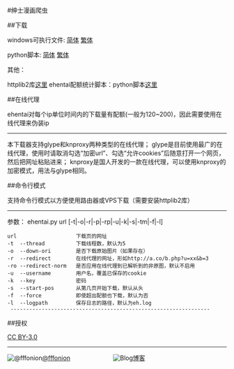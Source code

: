 ﻿#绅士漫画爬虫

##下载

windows可执行文件: [简体](https://github.com/fffonion/xeHentai/raw/master/xeHentai-GBK.exe) [繁体](https://github.com/fffonion/xeHentai/raw/master/xeHentai-BIG5.exe) 
   
python脚本: [简体](https://github.com/fffonion/xeHentai/raw/master/xeHentai-GBK.py) [繁体](https://github.com/fffonion/xeHentai/raw/master/xeHentai-BIG5.exe) 

其他：

httplib2库[这里](https://github.com/fffonion/xeHentai/raw/master/httplib2plus.zip)
ehentai配额统计脚本：python脚本[这里](https://github.com/fffonion/xeHentai/raw/master/xeH-stats.py)


##在线代理

ehentai对每个ip单位时间内的下载量有配额(一般为120~200)，因此需要使用在线代理来伪装ip
***
本下载器支持glype和knproxy两种类型的在线代理；
glype是目前使用最广的在线代理，使用时请取消勾选“加密url”、勾选“允许cookies”后随意打开一个网页，然后把网址粘贴进来；
knproxy是国人开发的一款在线代理，可以使用knproxy的加密模式，用法与glype相同。


##命令行模式

支持命令行模式以方便使用路由器或VPS下载（需要安装httplib2库）
***
参数： ehentai.py url [-t|-o|-r|-p|-rp|-u|-k|-s|-tm|-f|-l]

    url                   下载页的网址
    -t  --thread          下载线程数，默认为5
    -o  --down-ori        是否下载原始图片（如果存在）
    -r  --redirect        在线代理的网址，形如http://a.co/b.php?u=xx&b=3
    -ro --redirect-norm   是否应用在线代理到已解析到的非原图，默认不启用
    -u  --username        用户名，覆盖已保存的cookie
    -k  --key             密码
    -s  --start-pos       从第几页开始下载，默认从头
    -f  --force           即使超出配额也下载，默认为否
    -l  --logpath         保存日志的路径，默认为eh.log
     ----------------------------------------------------------------   
	 
##授权

[CC BY-3.0](http://zh.wikipedia.org/wiki/Wikipedia:CC_BY-SA_3.0协议文本)
***
![@fffonion](http://img.t.sinajs.cn/t5/style/images/register/logo.png)[@fffonion](http://weibo.com/376463435)&nbsp;&nbsp;&nbsp;&nbsp;&nbsp;&nbsp;&nbsp;&nbsp;&nbsp;&nbsp;&nbsp;&nbsp;&nbsp;&nbsp;&nbsp;&nbsp;&nbsp;&nbsp;&nbsp;&nbsp;&nbsp;&nbsp;&nbsp;&nbsp;&nbsp;![Blog](http://zmingcx.com/wp-content/themes/HotNewspro/images/caticon/wordpress.gif)[博客](http://www.yooooo.us)
